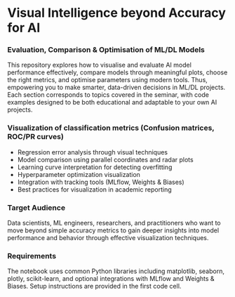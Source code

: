 # Visual Intelligence beyond Accuracy for AI
### Evaluation, Comparison & Optimisation of ML/DL Models
This repository explores how to visualise and evaluate AI model performance effectively, compare models through meaningful plots, choose the right metrics, and optimise parameters using modern tools. Thus, empowering you to make smarter, data-driven decisions in ML/DL projects.
Each section corresponds to topics covered in the seminar, with code examples designed to be both educational and adaptable to your own AI projects.

### Visualization of classification metrics (Confusion matrices, ROC/PR curves)
* Regression error analysis through visual techniques
* Model comparison using parallel coordinates and radar plots
* Learning curve interpretation for detecting overfitting
* Hyperparameter optimization visualization
* Integration with tracking tools (MLflow, Weights & Biases)
* Best practices for visualization in academic reporting

### Target Audience
Data scientists, ML engineers, researchers, and practitioners who want to move beyond simple accuracy metrics to gain deeper insights into model performance and behavior through effective visualization techniques.

### Requirements
The notebook uses common Python libraries including matplotlib, seaborn, plotly, scikit-learn, and optional integrations with MLflow and Weights & Biases. Setup instructions are provided in the first code cell.
